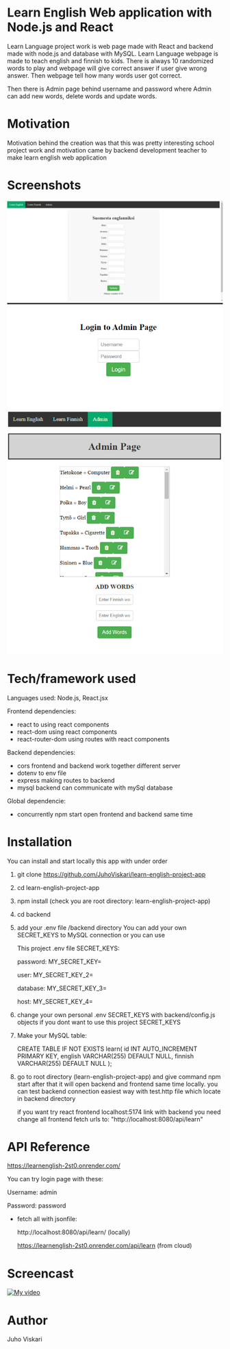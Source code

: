 # Learn English Web application with Node.js and React

Learn Language project work is web page made with React and
backend made with node.js and database with MySQL. Learn
Language webpage is made to teach english and finnish
to kids. There is always 10 randomized words to play and webpage will give correct answer if user give wrong answer. Then webpage tell how many words user got correct.

Then there is Admin page behind username and password where Admin can add new words, delete words and update words.

# Motivation

Motivation behind the creation was that this was pretty interesting school
project work and motivation came by backend development teacher to make
learn english web application

# Screenshots

![Alt text](le.png "Optional Title")
![Alt text](login.png "Optional Title")
![Alt text](ad.png "Optional Title")

# Tech/framework used

Languages used: Node.js, React.jsx

Frontend dependencies:

- react to using react components
- react-dom using react components
- react-router-dom using routes with react components

Backend dependencies:

- cors frontend and backend work together different server
- dotenv to env file
- express making routes to backend
- mysql backend can communicate with mySql database

Global dependencie:

- concurrently npm start open frontend and backend same time

# Installation

You can install and start locally this app with under order

1. git clone https://github.com/JuhoViskari/learn-english-project-app

2. cd learn-english-project-app

3. npm install (check you are root directory: learn-english-project-app)

4. cd backend

5. add your .env file /backend directory
   You can add your own SECRET_KEYS to MySQL connection or
   you can use

   This project .env file SECRET_KEYS:

   password: MY_SECRET_KEY=

   user: MY_SECRET_KEY_2=

   database: MY_SECRET_KEY_3=

   host: MY_SECRET_KEY_4=

6. change your own personal .env SECRET_KEYS with backend/config.js objects if you dont want to use this project SECRET_KEYS

7. Make your MySQL table:

   CREATE TABLE IF NOT EXISTS learn(
   id INT AUTO_INCREMENT PRIMARY KEY,
   english VARCHAR(255) DEFAULT NULL,
   finnish VARCHAR(255) DEFAULT NULL
   );

8. go to root directory (learn-english-project-app)
   and give command npm start
   after that it will open backend and frontend same time locally.
   you can test backend connection easiest way with test.http file which locate in backend directory

   if you want try react frontend localhost:5174 link with backend you need change all frontend fetch urls to:
   "http://localhost:8080/api/learn"

# API Reference

https://learnenglish-2st0.onrender.com/

You can try login page with these:

Username: admin

Password: password

- fetch all with jsonfile:

  http://localhost:8080/api/learn/ (locally)

  https://learnenglish-2st0.onrender.com/api/learn (from cloud)

# Screencast

[![My video](https://img.youtube.com/vi/xQTO818kjJo/0.jpg)](https://www.youtube.com/watch?v=xQTO818kjJo)

# Author

Juho Viskari
